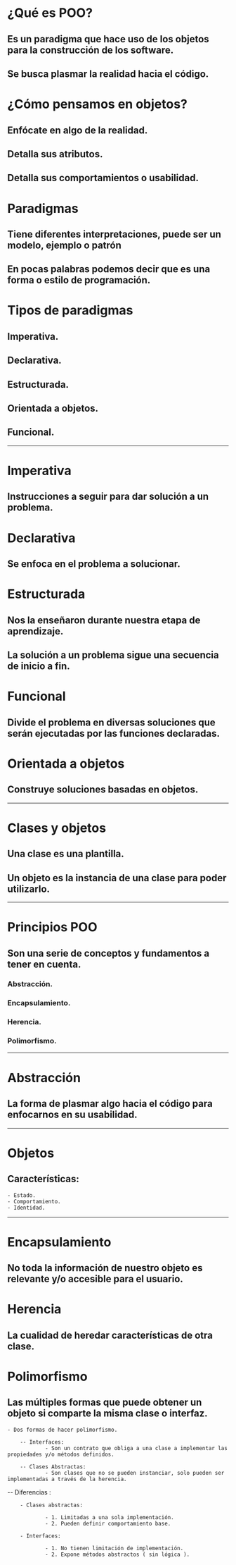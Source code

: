 # ¿Qué es POO?

## Es un paradigma que hace uso de los objetos para la construcción de los software.

## Se busca plasmar la realidad hacia el código.

# ¿Cómo pensamos en objetos?

## Enfócate en algo de la realidad.

## Detalla sus atributos.

## Detalla sus comportamientos o usabilidad.

# Paradigmas

## Tiene diferentes interpretaciones, puede ser un modelo, ejemplo o patrón

## En pocas palabras podemos decir que es una forma o estilo de programación.

# Tipos de paradigmas

## Imperativa.

## Declarativa.

## Estructurada.

## Orientada a objetos.

## Funcional.

---

# Imperativa

## Instrucciones a seguir para dar solución a un problema.

# Declarativa

## Se enfoca en el problema a solucionar.

# Estructurada

## Nos la enseñaron durante nuestra etapa de aprendizaje.

## La solución a un problema sigue una secuencia de inicio a fin.

# Funcional

## Divide el problema en diversas soluciones que serán ejecutadas por las funciones declaradas.

# Orientada a objetos

## Construye soluciones basadas en objetos.

---

# Clases y objetos

## Una clase es una plantilla.

## Un objeto es la instancia de una clase para poder utilizarlo.

---

# Principios POO

## Son una serie de conceptos y fundamentos a tener en cuenta.

### Abstracción.

### Encapsulamiento.

### Herencia.

### Polimorfismo.

---

# Abstracción

## La forma de plasmar algo hacia el código para enfocarnos en su usabilidad.

---

# Objetos

## Características:

    - Estado.
    - Comportamiento.
    - Identidad.

---

# Encapsulamiento

## No toda la información de nuestro objeto es relevante y/o accesible para el usuario.

# Herencia

## La cualidad de heredar características de otra clase.

# Polimorfismo

## Las múltiples formas que puede obtener un objeto si comparte la misma clase o interfaz.

    - Dos formas de hacer polimorfismo.

        -- Interfaces:
                - Son un contrato que obliga a una clase a implementar las propiedades y/o métodos definidos.

        -- Clases Abstractas:
                - Son clases que no se pueden instanciar, solo pueden ser implementadas a través de la herencia.

-- Diferencias :

        - Clases abstractas:

                - 1. Limitadas a una sola implementación.
                - 2. Pueden definir comportamiento base.

        - Interfaces:

                - 1. No tienen limitación de implementación.
                - 2. Expone métodos abstractos ( sin lógica ).
